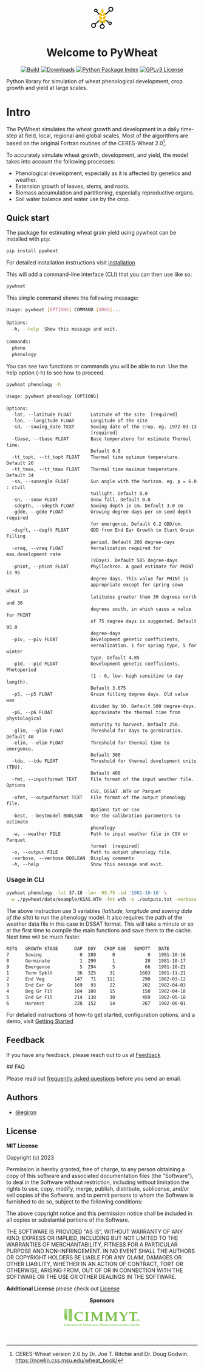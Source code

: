 <p align="center">
  <a href="https://egiron.github.io/pywheat/">
    <img src="https://raw.githubusercontent.com/egiron/pywheat/master/docs/assets/logo_iwin2.png"  alt="IWIN tools library">
  </a>
</p>

<p align="center"><h1 align="center">Welcome to PyWheat</h1></p>

<p align="center">
  <!-- <a href="https://orderseed.cimmyt.org/iwin-results.php"><img
    src="https://img.shields.io/badge/CIMMYT-IWIN-blue"
    alt="CIMMYT IWIN"
  /></a> -->
  <a href="https://github.com/egiron/pywheat/actions"><img
    src="https://github.com/egiron/pywheat/actions/workflows/ci.yaml/badge.svg"
    alt="Build"
  /></a>
  <a href="https://pypistats.org/packages/pywheat"><img
    src="https://img.shields.io/pypi/dm/pywheat.svg" 
    alt="Downloads"
  /></a>
  <a href="https://pypi.org/project/pywheat"><img 
    src="https://img.shields.io/pypi/v/pywheat.svg" 
    alt="Python Package Index"
  /></a>
  <a href="https://opensource.org/licenses/"><img 
    src="https://img.shields.io/badge/License-GPL%20v3-yellow.svg" 
    alt="GPLv3 License"
  /></a>
  
</p>

Python library for simulation of wheat phenological development, crop growth and yield at large scales.

# Intro

The PyWheat simulates the wheat growth and development in a daily time-step at field, local, regional and global scales. Most of the algorithms are based on the original Fortran routines of the CERES-Wheat 2.0[^1]. 

To accurately simulate wheat growth, development, and yield, the model takes into account the following processes:

* Phenological development, especially as it is affected by genetics and weather.
* Extension growth of leaves, stems, and roots.
* Biomass accumulation and partitioning, especially reproductive organs.
* Soil water balance and water use by the crop.


## Quick start

The package for estimating wheat grain yield using pywheat can be installed with `pip`:

``` sh
pip install pywheat
```

For detailed installation instructions visit [installation]

This will add a command-line interface (CLI) that you can then use like so:
``` sh
pywheat
```
This simple command shows the following message:
``` sh
Usage: pywheat [OPTIONS] COMMAND [ARGS]...

Options:
  -h, --help  Show this message and exit.

Commands:
  pheno
  phenology

```

You can see two functions or commands you will be able to run. Use the help option (-h) to see how to proceed.

``` sh
pywheat phenology -h
```

```
Usage: pywheat phenology [OPTIONS]

Options:
  -lat, --latitude FLOAT       Latitude of the site  [required]
  -lon, --longitude FLOAT      Longitude of the site
  -sd, --sowing_date TEXT      Sowing date of the crop. eg. 1972-03-13
                               [required]
  -tbase, --tbase FLOAT        Base temperature for estimate Thermal time.
                               Default 0.0
  -tt_topt, --tt_topt FLOAT    Thermal time optimum temperature. Default 26
  -tt_tmax, --tt_tmax FLOAT    Thermal time maximum temperature. Default 34
  -sa, --sunangle FLOAT        Sun angle with the horizon. eg. p = 6.0 : civil
                               twilight. Default 0.0
  -sn, --snow FLOAT            Snow fall. Default 0.0
  -sdepth, --sdepth FLOAT      Sowing depth in cm. Default 3.0 cm
  -gdde, --gdde FLOAT          Growing degree days per cm seed depth required
                               for emergence, Default 6.2 GDD/cm.
  -dsgft, --dsgft FLOAT        GDD from End Ear Growth to Start Grain Filling
                               period. Default 200 degree-days
  -vreq, --vreq FLOAT          Vernalization required for max.development rate
                               (VDays). Default 505 degree-days
  -phint, --phint FLOAT        Phyllochron. A good estimate for PHINT is 95
                               degree days. This value for PHINT is
                               appropriate except for spring sown wheat in
                               latitudes greater than 30 degrees north and 30
                               degrees south, in which cases a value for PHINT
                               of 75 degree days is suggested. Default 95.0
                               degree-days
  -p1v, --p1v FLOAT            Development genetic coefficients,
                               vernalization. 1 for spring type, 5 for winter
                               type. Default 4.85
  -p1d, --p1d FLOAT            Development genetic coefficients, Photoperiod
                               (1 - 6, low- high sensitive to day length).
                               Default 3.675
  -p5, --p5 FLOAT              Grain filling degree days. Old value was
                               divided by 10. Default 500 degree-days.
  -p6, --p6 FLOAT              Approximate the thermal time from physiological
                               maturity to harvest. Default 250.
  -glim, --glim FLOAT          Threshold for days to germination. Default 40
  -elim, --elim FLOAT          Threshold for thermal time to emergence.
                               Default 300
  -tdu, --tdu FLOAT            Threshold for thermal development units (TDU).
                               Default 400
  -fmt, --inputformat TEXT     File format of the input weather file. Options
                               CSV, DSSAT .WTH or Parquet
  -ofmt, --outputformat TEXT   File format of the output phenology file.
                               Options txt or csv
  -best, --bestmodel BOOLEAN   Use the calibration parameters to estimate
                               phenology
  -w, --weather FILE           Path to input weather file in CSV or Parquet
                               format  [required]
  -o, --output FILE            Path to output phenology file.
  -verbose, --verbose BOOLEAN  Display comments
  -h, --help                   Show this message and exit.
```

### Usage in CLI
``` sh
pywheat phenology -lat 37.18 -lon -99.75 -sd '1981-10-16' \
 -w ./pywheat/data/example/KSAS.WTH -fmt wth -o ./outputs.txt -verbose False
```

The above instruction use 3 variables (_latitude, longitude and sowing date of the site_) to run the phenology model. It also requires the path of the weather data file in this case in DSSAT format. This will take a minute or so at the first time to compile the main functions and save them to the cache. Next time will be much faster.

```
RSTG   GROWTH STAGE      DAP  DOY   CROP AGE   SUMDTT   DATE 
7      Sowing              0  289      0            0   1981-10-16
8      Germinate           1  290      1           28   1981-10-17
9      Emergence           5  294      5           66   1981-10-21
1      Term Spklt         36  325     31         1683   1981-11-21
2      End Veg           147   71    111          290   1982-03-12
3      End Ear Gr        169   93     22          202   1982-04-03
4      Beg Gr Fil        184  108     15          158   1982-04-18
5      End Gr Fil        214  138     30          459   1982-05-18
6      Harvest           228  152     14          267   1982-06-01
```

For detailed instructions of how-to get started, configuration options, and a demo, visit [Getting Started]

  [installation]: installation.md
  [Getting Started]: getting_started.md



## Feedback

If you have any feedback, please reach out to us at [Feedback](mailto://e.giron.e@gmail.com)


## FAQ

Please read out [frequently asked questions](faq.md) before you send an email.

## Authors

- [@egiron](https://www.github.com/egiron)


## License

**MIT License**

Copyright (c) 2023 

Permission is hereby granted, free of charge, to any person obtaining a copy
of this software and associated documentation files (the "Software"), to
deal in the Software without restriction, including without limitation the
rights to use, copy, modify, merge, publish, distribute, sublicense, and/or
sell copies of the Software, and to permit persons to whom the Software is
furnished to do so, subject to the following conditions:

The above copyright notice and this permission notice shall be included in
all copies or substantial portions of the Software.

THE SOFTWARE IS PROVIDED "AS IS", WITHOUT WARRANTY OF ANY KIND, EXPRESS OR
IMPLIED, INCLUDING BUT NOT LIMITED TO THE WARRANTIES OF MERCHANTABILITY,
FITNESS FOR A PARTICULAR PURPOSE AND NON-INFRINGEMENT. IN NO EVENT SHALL THE
AUTHORS OR COPYRIGHT HOLDERS BE LIABLE FOR ANY CLAIM, DAMAGES OR OTHER
LIABILITY, WHETHER IN AN ACTION OF CONTRACT, TORT OR OTHERWISE, ARISING
FROM, OUT OF OR IN CONNECTION WITH THE SOFTWARE OR THE USE OR OTHER DEALINGS
IN THE SOFTWARE.


**Additional License** please check out [License](license.md)

<p align="center"><strong>Sponsors</strong></p>
<p align="center">
  <a href="https://www.cimmyt.org/" target=_blank><img
    src="./docs/assets/logoCIMMYT_letters.png" height="auto" width="200"
  /></a>
</p>
<p>&nbsp;</p>


  [^1]: CERES-Wheat version 2.0 by Dr. Joe T. Ritchie and Dr. Doug Godwin. https://nowlin.css.msu.edu/wheat_book/

  [^2]: DSSAT. https://dssat.net/

  [^3]: The Agricultural Production Systems sIMulator (APSIM). https://www.apsim.info/

  [^4]: Ritchie, J.T.1991. Wheat phasic development. p. 31-54. In Hanks and Ritchie (ed.) Modeling plant and soil systems. Agron. Monogr. 31, ASA, CSSSA, SSSA, Madison, WI. 
  
  [^5]: Ritchie, J.T. and D.S. NeSmith. 1991. Temperature and Crop Development. p. 5-29. In Hanks and Ritchie (ed.) Modeling plant and soil systems. Agron. Monogr. 31, ASA, CSSSA, SSSA, Madison, WI. 
 